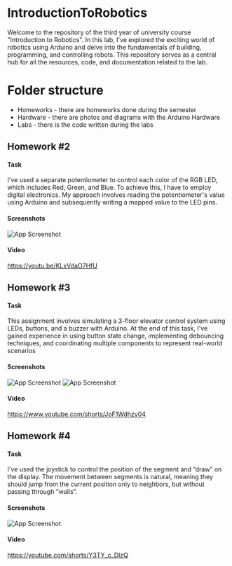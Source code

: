 # IntroductionToRobotics
Welcome to the repository of the third year of university course "Introduction to Robotics". 
In this lab, I've explored the exciting world of robotics using Arduino and delve into the fundamentals of building, programming, and controlling robots. 
This repository serves as a central hub for all the resources, code, and documentation related to the lab.

# Folder structure
* Homeworks - there are homeworks done during the semester
* Hardware - there are photos and diagrams with the Arduino Hardware
* Labs - there is the code written during the labs

## Homework #2

#### Task
I've used a separate potentiometer to control each color of the RGB LED, which includes Red, Green, and Blue. To achieve this, I have to employ digital electronics. My approach involves reading the potentiometer's value using Arduino and subsequently writing a mapped value to the LED pins.

#### Screenshots

![App Screenshot](https://i.imgur.com/P4llz7n.jpeg)

#### Video

https://youtu.be/KLxVdaO7HfU

## Homework #3

#### Task
This assignment involves simulating a 3-floor elevator control system using
LEDs, buttons, and a buzzer with Arduino. At the end of this task, I've gained
experience in using button state change, implementing debouncing techniques,
and coordinating multiple components to represent real-world scenarios

#### Screenshots

![App Screenshot](https://i.imgur.com/WjgczSy.jpg)
![App Screenshot](https://i.imgur.com/P862eM6.jpg)

#### Video

https://www.youtube.com/shorts/JoF1Wdhzy04

## Homework #4

#### Task
I've used the joystick to control the position of
the segment and ”draw” on the display. The movement between segments
is natural, meaning they should jump from the current position
only to neighbors, but without passing through ”walls”.

#### Screenshots

![App Screenshot](https://i.imgur.com/jOLjyol.jpg)

#### Video

https://youtube.com/shorts/Y3TY_c_DlzQ